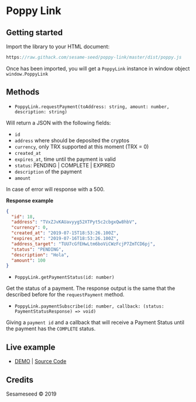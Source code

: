 # Poppy Link

## Getting started

Import the library to your HTML document:

```javascript
https://raw.githack.com/sesame-seed/poppy-link/master/dist/poppy.js
```

Once has been imported, you will get a `PoppyLink` instance in window object `window.PoppyLink`

## Methods

- `PoppyLink.requestPayment(toAddress: string, amount: number, description: string)`

Will return a JSON with the following fields:

- `id`
- `address` where should be deposited the cryptos
- `currency`, only TRX supported at this moment (TRX = 0)
- `created_at`
- `expires_at`, time until the payment is valid
- `status`: PENDING | COMPLETE | EXPIRED
- `description` of the payment
- `amount`

In case of error will response with a 500.

**Response example**

```json
{
  "id": 18,
  "address": "TVxZJvKAUavyyg52XTPyt5c2cbgxQw8hbV",
  "currency": 0,
  "created_at": "2019-07-15T18:53:26.100Z",
  "expires_at": "2019-07-16T18:53:26.100Z",
  "address_target": "TUU7cGfEHwLtm6boViCWzFcjP7ZmTCD6pj",
  "status": "PENDING",
  "description": "Hola",
  "amount": 100
}
```

- `PoppyLink.getPaymentStatus(id: number)`

Get the status of a payment. The response output is the same that the described before for the `requestPayment` method.

- `PoppyLink.paymentSubscribe(id: number, callback: (status: PaymentStatusResponse) => void)`

Giving a `payment id` and a callback that will receive a Payment Status until the payment has the `COMPLETE` status.

## Live example

- [DEMO](https://raw.githack.com/sesame-seed/poppy-link/master/dist/poppy.html) | [Source Code](https://github.com/sesame-seed/poppy-link/blob/master/dist/poppy.html)

## Credits

Sesameseed &copy; 2019
